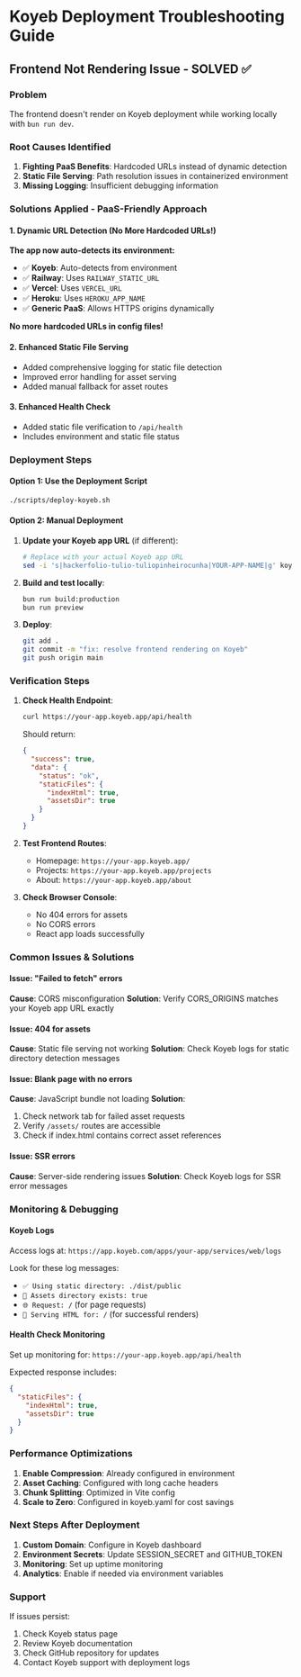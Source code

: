 # Koyeb Deployment Troubleshooting Guide

## Frontend Not Rendering Issue - SOLVED ✅

### Problem

The frontend doesn't render on Koyeb deployment while working locally with
`bun run dev`.

### Root Causes Identified

1. **Fighting PaaS Benefits**: Hardcoded URLs instead of dynamic detection
2. **Static File Serving**: Path resolution issues in containerized environment
3. **Missing Logging**: Insufficient debugging information

### Solutions Applied - PaaS-Friendly Approach

#### 1. Dynamic URL Detection (No More Hardcoded URLs!)

**The app now auto-detects its environment:**

- ✅ **Koyeb**: Auto-detects from environment
- ✅ **Railway**: Uses `RAILWAY_STATIC_URL`
- ✅ **Vercel**: Uses `VERCEL_URL`
- ✅ **Heroku**: Uses `HEROKU_APP_NAME`
- ✅ **Generic PaaS**: Allows HTTPS origins dynamically

**No more hardcoded URLs in config files!**

#### 2. Enhanced Static File Serving

- Added comprehensive logging for static file detection
- Improved error handling for asset serving
- Added manual fallback for asset routes

#### 3. Enhanced Health Check

- Added static file verification to `/api/health`
- Includes environment and static file status

### Deployment Steps

#### Option 1: Use the Deployment Script

```bash
./scripts/deploy-koyeb.sh
```

#### Option 2: Manual Deployment

1. **Update your Koyeb app URL** (if different):

   ```bash
   # Replace with your actual Koyeb app URL
   sed -i 's|hackerfolio-tulio-tuliopinheirocunha|YOUR-APP-NAME|g' koyeb.yaml Dockerfile
   ```

2. **Build and test locally**:

   ```bash
   bun run build:production
   bun run preview
   ```

3. **Deploy**:
   ```bash
   git add .
   git commit -m "fix: resolve frontend rendering on Koyeb"
   git push origin main
   ```

### Verification Steps

1. **Check Health Endpoint**:

   ```bash
   curl https://your-app.koyeb.app/api/health
   ```

   Should return:

   ```json
   {
     "success": true,
     "data": {
       "status": "ok",
       "staticFiles": {
         "indexHtml": true,
         "assetsDir": true
       }
     }
   }
   ```

2. **Test Frontend Routes**:
   - Homepage: `https://your-app.koyeb.app/`
   - Projects: `https://your-app.koyeb.app/projects`
   - About: `https://your-app.koyeb.app/about`

3. **Check Browser Console**:
   - No 404 errors for assets
   - No CORS errors
   - React app loads successfully

### Common Issues & Solutions

#### Issue: "Failed to fetch" errors

**Cause**: CORS misconfiguration **Solution**: Verify CORS_ORIGINS matches your
Koyeb app URL exactly

#### Issue: 404 for assets

**Cause**: Static file serving not working **Solution**: Check Koyeb logs for
static directory detection messages

#### Issue: Blank page with no errors

**Cause**: JavaScript bundle not loading **Solution**:

1. Check network tab for failed asset requests
2. Verify `/assets/` routes are accessible
3. Check if index.html contains correct asset references

#### Issue: SSR errors

**Cause**: Server-side rendering issues **Solution**: Check Koyeb logs for SSR
error messages

### Monitoring & Debugging

#### Koyeb Logs

Access logs at: `https://app.koyeb.com/apps/your-app/services/web/logs`

Look for these log messages:

- `✅ Using static directory: ./dist/public`
- `📁 Assets directory exists: true`
- `🌐 Request: /` (for page requests)
- `📄 Serving HTML for: /` (for successful renders)

#### Health Check Monitoring

Set up monitoring for: `https://your-app.koyeb.app/api/health`

Expected response includes:

```json
{
  "staticFiles": {
    "indexHtml": true,
    "assetsDir": true
  }
}
```

### Performance Optimizations

1. **Enable Compression**: Already configured in environment
2. **Asset Caching**: Configured with long cache headers
3. **Chunk Splitting**: Optimized in Vite config
4. **Scale to Zero**: Configured in koyeb.yaml for cost savings

### Next Steps After Deployment

1. **Custom Domain**: Configure in Koyeb dashboard
2. **Environment Secrets**: Update SESSION_SECRET and GITHUB_TOKEN
3. **Monitoring**: Set up uptime monitoring
4. **Analytics**: Enable if needed via environment variables

### Support

If issues persist:

1. Check Koyeb status page
2. Review Koyeb documentation
3. Check GitHub repository for updates
4. Contact Koyeb support with deployment logs
